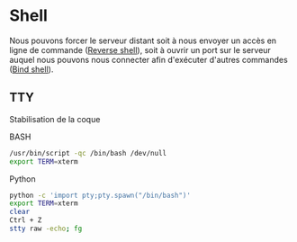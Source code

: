 # Shell

Nous pouvons forcer le serveur distant soit à nous envoyer un accès en ligne de commande ([Reverse shell](./Reverse%20shell.md)), soit à ouvrir un port sur le serveur auquel nous pouvons nous connecter afin d'exécuter d'autres commandes ([Bind shell](./Bind%20shell.md)).


## TTY
Stabilisation de la coque

BASH

```sh
/usr/bin/script -qc /bin/bash /dev/null
export TERM=xterm
```

Python

```sh
python -c 'import pty;pty.spawn("/bin/bash")'
export TERM=xterm
clear
Ctrl + Z
stty raw -echo; fg
```